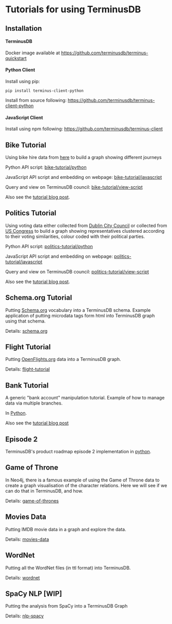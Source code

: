 # Tutorials for using TerminusDB

## Installation

#### TerminusDB

Docker image available at https://github.com/terminusdb/terminus-quickstart

#### Python Client

Install using pip:

`pip install terminus-client-python`

Install from source following:
https://github.com/terminusdb/terminus-client-python

#### JavaScript Client

Install using npm following:
https://github.com/terminusdb/terminus-client

## Bike Tutorial

Using bike hire data from [here](https://terminusdb.com/t/data/bikeshare/) to build a graph showing different journeys

Python API script: [bike-tutorial/python](https://github.com/terminusdb/terminus-tutorials/tree/master/bike-tutorial/python)

JavaScript API script and embedding on webpage: [bike-tutorial/javascript](https://github.com/terminusdb/terminus-tutorials/tree/master/bike-tutorial/javascript)

Query and view on TerminusDB council: [bike-tutorial/view-script](https://github.com/terminusdb/terminus-tutorials/tree/master/bike-tutorial/view-script)

Also see the [tutorial blog post](https://medium.com/terminusdb/my-first-terminusdb-graph-visualisation-bike-share-data-39c59a1ab86a?source=friends_link&sk=2f877df5dcb2f00b9e4e85d5088f015e).

## Politics Tutorial

Using voting data either collected from [Dublin City Council](https://terminusdb.com/t/data/council/) or collected from [US Congress](https://terminusdb.com/t/data/congress/) to build a graph showing representatives clustered according to their voting similarities, colour coded with their political parties.

Python API script: [politics-tutorial/python](https://github.com/terminusdb/terminus-tutorials/tree/master/politics-tutorial/python)

JavaScript API script and embedding on webpage: [politics-tutorial/javascript](https://github.com/terminusdb/terminus-tutorials/tree/master/politics-tutorial/javascript)

Query and view on TerminusDB council: [politics-tutorial/view-script](https://github.com/terminusdb/terminus-tutorials/tree/master/politics-tutorial/view-script)

Also see the [tutorial blog post](https://medium.com/terminusdb/are-you-supporting-the-right-politician-b742debbc8d9?source=friends_link&sk=9dcc6e3f2fbd1a8a50a48c41510808ef).

## Schema.org Tutorial

Putting [Schema.org](https://schema.org/) vocabulary into a TerminusDB schema. Example application of putting microdata tags form html into TerminusDB graph using that schema.

Details: [schema.org](https://github.com/terminusdb/terminus-tutorials/tree/master/schema.org)

## Flight Tutorial

Putting [OpenFlights.org](https://openflights.org/) data into a TerminusDB graph.

Details: [flight-tutorial](https://github.com/terminusdb/terminus-tutorials/tree/master/flight-tutorial)

## Bank Tutorial

A generic "bank account" manipulation tutorial. Example of how to manage data via multiple branches.

In [Python](https://github.com/terminusdb/terminus-tutorials/tree/master/bank-tutorial/taking_terminus_to_the_bank.py).

Also see the [tutorial blog post](https://terminusdb.com/blog/2020/07/27/taking-terminusdb-to-the-bank/?source=friends_link&sk=9dcc6e3f2fbd1a8a50a48c41510808ef)

## Episode 2

TerminusDB's product roadmap episode 2 implementation in [python](https://github.com/terminusdb/terminus-tutorials/tree/master/episode-2/episode2.py).

## Game of Throne

In Neo4j, there is a famous example of using the Game of Throne data to create a graph visualisation of the character relations. Here we will see if we can do that in TerminusDB, and how.

Details: [game-of-thrones](https://github.com/terminusdb/terminusdb-tutorials/tree/master/game-of-thrones)

## Movies Data

Putting IMDB movie data in a graph and explore the data.

Details: [movies-data](https://github.com/terminusdb/terminusdb-tutorials/tree/master/movies-data)

## WordNet

Putting all the WordNet files (in ttl format) into TerminusDB.

Details: [wordnet](https://github.com/terminusdb/terminusdb-tutorials/tree/master/wordnet)

## SpaCy NLP [WIP]

Putting the analysis from SpaCy into a TerminusDB Graph

Details: [nlp-spacy](https://github.com/terminusdb/terminusdb-tutorials/tree/master/nlp-spacy)
